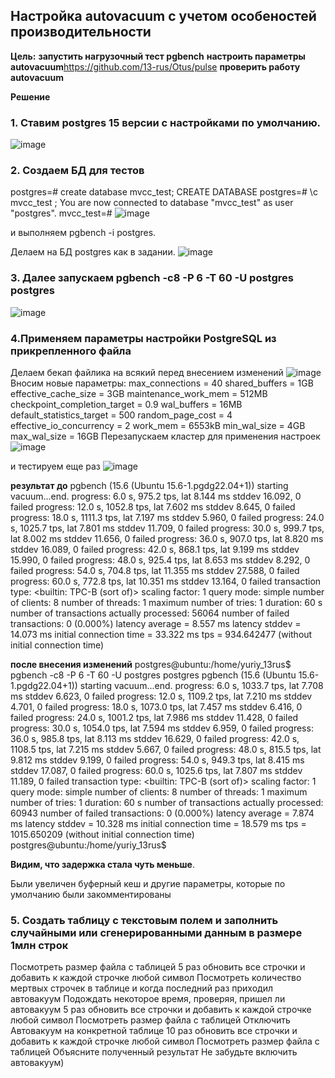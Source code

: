 ## Настройка autovacuum с учетом особеностей производительности

**Цель:**
**запустить нагрузочный тест pgbench**
**настроить параметры autovacuum**https://github.com/13-rus/Otus/pulse
**проверить работу autovacuum**

**Решение**
### 1. Cтавим postgres 15 версии с настройками по умолчанию.
![image](https://github.com/13-rus/Otus/assets/120638894/2ef668cc-6ea5-4640-8cc4-6a2b98800cc2)


### 2. Создаем БД для тестов
postgres=# create database mvcc_test;
CREATE DATABASE
postgres=# \c mvcc_test ;
You are now connected to database "mvcc_test" as user "postgres".
mvcc_test=#
![image](https://github.com/13-rus/Otus/assets/120638894/6ccf8178-826e-40e2-9faa-a86e2ca8a575)

 и выполняем pgbench -i postgres.
 
 Делаем на БД postgres как в задании.
![image](https://github.com/13-rus/Otus/assets/120638894/e253f241-8909-4c51-bc81-e37ffa34b3e6)

### 3. Далее запускаем pgbench -c8 -P 6 -T 60 -U postgres postgres
![image](https://github.com/13-rus/Otus/assets/120638894/57ad0568-7c08-4347-b6a1-4c10586ca908)


### 4.Применяем параметры настройки PostgreSQL из прикрепленного файла
Делаем бекап файлика на всякий перед внесением изменений
![image](https://github.com/13-rus/Otus/assets/120638894/f7ea96d2-c705-4db4-bf00-494e7094d89d)
Вносим новые параметры:
        max_connections = 40
        shared_buffers = 1GB
        effective_cache_size = 3GB
        maintenance_work_mem = 512MB
        checkpoint_completion_target = 0.9
        wal_buffers = 16MB
        default_statistics_target = 500
        random_page_cost = 4
        effective_io_concurrency = 2
        work_mem = 6553kB
        min_wal_size = 4GB
        max_wal_size = 16GB
Перезапускаем кластер для применения настроек
![image](https://github.com/13-rus/Otus/assets/120638894/7ba249d9-4695-45bf-af30-e99621ed4b39)

и тестируем еще раз
![image](https://github.com/13-rus/Otus/assets/120638894/c58667de-d7cb-4a34-bad5-b974d736c2fd)


**результат до**
pgbench (15.6 (Ubuntu 15.6-1.pgdg22.04+1))
starting vacuum...end.
progress: 6.0 s, 975.2 tps, lat 8.144 ms stddev 16.092, 0 failed
progress: 12.0 s, 1052.8 tps, lat 7.602 ms stddev 8.645, 0 failed
progress: 18.0 s, 1111.3 tps, lat 7.197 ms stddev 5.960, 0 failed
progress: 24.0 s, 1025.7 tps, lat 7.801 ms stddev 11.709, 0 failed
progress: 30.0 s, 999.7 tps, lat 8.002 ms stddev 11.656, 0 failed
progress: 36.0 s, 907.0 tps, lat 8.820 ms stddev 16.089, 0 failed
progress: 42.0 s, 868.1 tps, lat 9.199 ms stddev 15.990, 0 failed
progress: 48.0 s, 925.4 tps, lat 8.653 ms stddev 8.292, 0 failed
progress: 54.0 s, 704.8 tps, lat 11.355 ms stddev 27.588, 0 failed
progress: 60.0 s, 772.8 tps, lat 10.351 ms stddev 13.164, 0 failed
transaction type: <builtin: TPC-B (sort of)>
scaling factor: 1
query mode: simple
number of clients: 8
number of threads: 1
maximum number of tries: 1
duration: 60 s
number of transactions actually processed: 56064
number of failed transactions: 0 (0.000%)
latency average = 8.557 ms
latency stddev = 14.073 ms
initial connection time = 33.322 ms
tps = 934.642477 (without initial connection time)

**после внесения изменений**
postgres@ubuntu:/home/yuriy_13rus$ pgbench -c8 -P 6 -T 60 -U postgres postgres
pgbench (15.6 (Ubuntu 15.6-1.pgdg22.04+1))
starting vacuum...end.
progress: 6.0 s, 1033.7 tps, lat 7.708 ms stddev 6.623, 0 failed
progress: 12.0 s, 1109.2 tps, lat 7.210 ms stddev 4.701, 0 failed
progress: 18.0 s, 1073.0 tps, lat 7.457 ms stddev 6.416, 0 failed
progress: 24.0 s, 1001.2 tps, lat 7.986 ms stddev 11.428, 0 failed
progress: 30.0 s, 1054.0 tps, lat 7.594 ms stddev 6.959, 0 failed
progress: 36.0 s, 985.8 tps, lat 8.113 ms stddev 16.629, 0 failed
progress: 42.0 s, 1108.5 tps, lat 7.215 ms stddev 5.667, 0 failed
progress: 48.0 s, 815.5 tps, lat 9.812 ms stddev 9.199, 0 failed
progress: 54.0 s, 949.3 tps, lat 8.415 ms stddev 17.087, 0 failed
progress: 60.0 s, 1025.6 tps, lat 7.807 ms stddev 11.189, 0 failed
transaction type: <builtin: TPC-B (sort of)>
scaling factor: 1
query mode: simple
number of clients: 8
number of threads: 1
maximum number of tries: 1
duration: 60 s
number of transactions actually processed: 60943
number of failed transactions: 0 (0.000%)
latency average = 7.874 ms
latency stddev = 10.328 ms
initial connection time = 18.579 ms
tps = 1015.650209 (without initial connection time)
postgres@ubuntu:/home/yuriy_13rus$

**Видим, что задержка стала чуть меньше**.

Были увеличен буферный кеш и другие параметры, которые по умолчанию были закомментированы

### 5. Создать таблицу с текстовым полем и заполнить случайными или сгенерированными данным в размере 1млн строк
Посмотреть размер файла с таблицей
5 раз обновить все строчки и добавить к каждой строчке любой символ
Посмотреть количество мертвых строчек в таблице и когда последний раз приходил автовакуум
Подождать некоторое время, проверяя, пришел ли автовакуум
5 раз обновить все строчки и добавить к каждой строчке любой символ
Посмотреть размер файла с таблицей
Отключить Автовакуум на конкретной таблице
10 раз обновить все строчки и добавить к каждой строчке любой символ
Посмотреть размер файла с таблицей
Объясните полученный результат
Не забудьте включить автовакуум)

